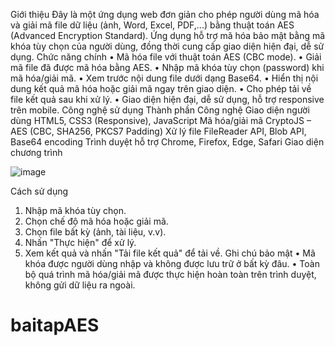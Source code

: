 Giới thiệu
Đây là một ứng dụng web đơn giản cho phép người dùng mã hóa và giải mã file dữ liệu (ảnh, Word, Excel, PDF,...) bằng thuật toán AES (Advanced Encryption Standard). Ứng dụng hỗ trợ mã hóa bảo mật bằng mã khóa tùy chọn của người dùng, đồng thời cung cấp giao diện hiện đại, dễ sử dụng.
Chức năng chính
• Mã hóa file với thuật toán AES (CBC mode).
• Giải mã file đã được mã hóa bằng AES.
• Nhập mã khóa tùy chọn (password) khi mã hóa/giải mã.
• Xem trước nội dung file dưới dạng Base64.
• Hiển thị nội dung kết quả mã hóa hoặc giải mã ngay trên giao diện.
• Cho phép tải về file kết quả sau khi xử lý.
• Giao diện hiện đại, dễ sử dụng, hỗ trợ responsive trên mobile.
Công nghệ sử dụng
Thành phần	Công nghệ
Giao diện người dùng	HTML5, CSS3 (Responsive), JavaScript
Mã hóa/giải mã	CryptoJS – AES (CBC, SHA256, PKCS7 Padding)
Xử lý file	FileReader API, Blob API, Base64 encoding
Trình duyệt hỗ trợ	Chrome, Firefox, Edge, Safari
Giao diện chương trình

![image](https://github.com/user-attachments/assets/3218479e-7cfa-4efe-88c7-d5b12cd7d4da)


Cách sử dụng
1. Nhập mã khóa tùy chọn.
2. Chọn chế độ mã hóa hoặc giải mã.
3. Chọn file bất kỳ (ảnh, tài liệu, v.v).
4. Nhấn "Thực hiện" để xử lý.
5. Xem kết quả và nhấn "Tải file kết quả" để tải về.
Ghi chú bảo mật
• Mã khóa được người dùng nhập và không được lưu trữ ở bất kỳ đâu.
• Toàn bộ quá trình mã hóa/giải mã được thực hiện hoàn toàn trên trình duyệt, không gửi dữ liệu ra ngoài.

# baitapAES
